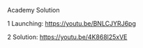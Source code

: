 Academy Solution

1 Launching:  https://youtu.be/BNLCJYRJ6pg

2 Solution:  https://youtu.be/4K868l25xVE
